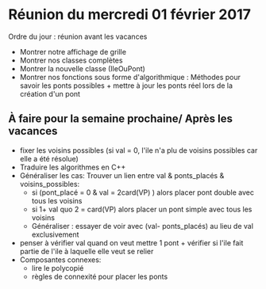 # Réunion du mercredi 01 février 2017

Ordre du jour : réunion avant les vacances
- Montrer notre affichage de grille
- Montrer nos classes complètes
- Montrer la nouvelle classe (IleOuPont)
- Montrer nos fonctions sous forme d'algorithmique : Méthodes pour savoir les ponts possibles + mettre à jour les ponts réel lors de la création d'un pont

## À faire pour la semaine prochaine/ Après les vacances
- fixer les voisins possibles (si val = 0, l'ile n'a plu de voisins possibles car elle a été résolue)
- Traduire les algorithmes en C++ 
- Généraliser les cas: Trouver un lien entre val & ponts_placés & voisins_possibles:
  - si (pont_placé = 0 & val = 2card(VP) ) alors placer pont double avec tous les voisins
  - si 1+ val quo 2 = card(VP) alors placer un pont simple avec tous les voisins
  - Généraliser : essayer de voir avec (val- ponts_placés) au lieu de val exclusivement
- penser à vérifier val quand on veut mettre 1 pont + vérifier si l'ile fait partie de l'ile à laquelle elle veut se relier
- Composantes connexes: 
  - lire le polycopié 
  - règles de connexité pour placer les ponts
